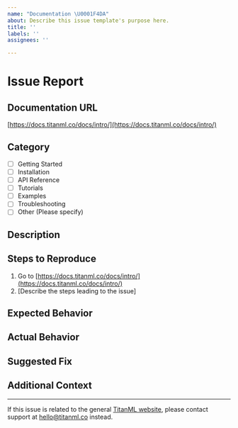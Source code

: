 ```yaml
---
name: "Documentation \U0001F4DA"
about: Describe this issue template's purpose here.
title: ''
labels: ''
assignees: ''

---
```


# Issue Report

## Documentation URL
[https://docs.titanml.co/docs/intro/](https://docs.titanml.co/docs/intro/)

## Category
<!-- Please select the appropriate category based on the documentation directory -->
- [ ] Getting Started
- [ ] Installation
- [ ] API Reference
- [ ] Tutorials
- [ ] Examples
- [ ] Troubleshooting
- [ ] Other (Please specify)

## Description
<!-- Provide a clear and concise description of the issue -->

## Steps to Reproduce
<!-- Steps to reproduce the behavior, if applicable -->

1. Go to [https://docs.titanml.co/docs/intro/](https://docs.titanml.co/docs/intro/)
2. [Describe the steps leading to the issue]

## Expected Behavior
<!-- A clear and concise description of what you expected to happen -->

## Actual Behavior
<!-- A clear and concise description of what actually happened -->

## Suggested Fix
<!-- If you have an alternative or fix, please describe how we could improve the documentation -->

## Additional Context
<!-- Add any other context or screenshots about the issue here -->

---

If this issue is related to the general [TitanML website](https://www.titanml.co/), please contact support at [hello@titanml.co](mailto:hello@titanml.co) instead.
